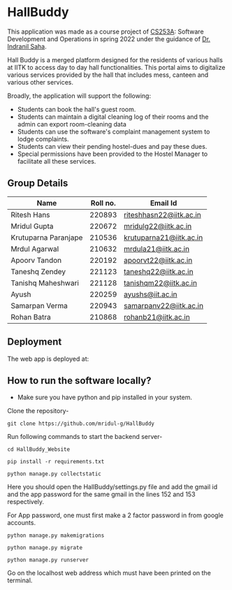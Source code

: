 HallBuddy
==================================

This application was made as a course project of [CS253A](https://www.cse.iitk.ac.in/users/isaha/Courses/sdo22.shtml/): Software Development and Operations in spring 2022 under 
the guidance of [Dr. Indranil Saha](https://www.cse.iitk.ac.in/users/isaha/).

Hall Buddy is a merged platform designed for the residents of various halls at IITK to access day to day hall functionalities. This portal aims to 
digitalize various services provided by the hall that includes mess, canteen and various other services. 

Broadly, the application will support the following:

* Students can book the hall's guest room.
* Students can maintain a digital cleaning log of their rooms and the admin can export room-cleaning data
* Students can use the software's complaint management system to lodge complaints.
* Students can view their pending hostel-dues and pay these dues.
* Special permissions have been provided to the Hostel Manager to facilitate all these services.

## Group Details

| Name                   | Roll no. | Email Id                |
| ---------------------- | -------- | ----------------------- |
| Ritesh Hans            | 220893   | riteshhasn22@iitk.ac.in |
| Mridul Gupta           | 220672   | mridulg22@iitk.ac.in    |
| Krutuparna Paranjape   | 210536   | krutuparna21@iitk.ac.in |
| Mrdul Agarwal          | 210632   | mrdula21@iitk.ac.in     |
| Apoorv Tandon          | 220192   | apoorvt22@iitk.ac.in    |
| Taneshq Zendey         | 221123   | taneshq22@iitk.ac.in    |
| Tanishq Maheshwari     | 221128   | tanishqm22@iitk.ac.in   |
| Ayush                  | 220259   | ayushs@iit.ac.in        |
| Samarpan Verma         | 220943   | samarpanv22@iitk.ac.in  |
| Rohan Batra            | 210868   | rohanb21@iitk.ac.in     |

## Deployment

The web app is deployed at: 

## How to run the software locally?

* Make sure you have python and pip installed in your system.

Clone the repository-

```
git clone https://github.com/mridul-g/HallBuddy
```

Run following commands to start the backend server-

```
cd HallBuddy_Website
```

```
pip install -r requirements.txt
```

```
python manage.py collectstatic
```
Here you should open the HallBuddy/settings.py file and add the gmail id and the app password for the same gmail in the lines 152 and 153 respectively.

For App password, one must first make a 2 factor password in from google accounts.

```
python manage.py makemigrations
```
```
python manage.py migrate
```

```
python manage.py runserver
```

Go on the localhost web address which must have been printed on the terminal.



  
